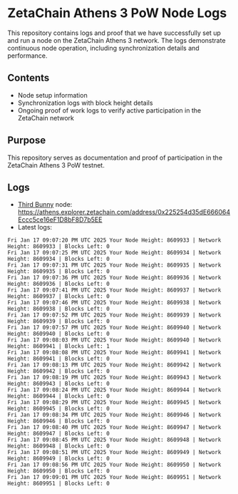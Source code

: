 # ZetaChain Athens 3 PoW Node Logs
This repository contains logs and proof that we have successfully set up and run a node on the ZetaChain Athens 3 network. The logs demonstrate continuous node operation, including synchronization details and performance.

## Contents
- Node setup information
- Synchronization logs with block height details
- Ongoing proof of work logs to verify active participation in the ZetaChain network

## Purpose
This repository serves as documentation and proof of participation in the ZetaChain Athens 3 PoW testnet.

## Logs

- [Third Bunny](https://thirdbunny.xyz/) node: https://athens.explorer.zetachain.com/address/0x225254d35dE666064Eccc5ce16eF1D8bF8D7b5EE
- Latest logs:
```
Fri Jan 17 09:07:20 PM UTC 2025 Your Node Height: 8609933 | Network Height: 8609933 | Blocks Left: 0
Fri Jan 17 09:07:25 PM UTC 2025 Your Node Height: 8609934 | Network Height: 8609934 | Blocks Left: 0
Fri Jan 17 09:07:31 PM UTC 2025 Your Node Height: 8609935 | Network Height: 8609935 | Blocks Left: 0
Fri Jan 17 09:07:36 PM UTC 2025 Your Node Height: 8609936 | Network Height: 8609936 | Blocks Left: 0
Fri Jan 17 09:07:41 PM UTC 2025 Your Node Height: 8609937 | Network Height: 8609937 | Blocks Left: 0
Fri Jan 17 09:07:46 PM UTC 2025 Your Node Height: 8609938 | Network Height: 8609938 | Blocks Left: 0
Fri Jan 17 09:07:52 PM UTC 2025 Your Node Height: 8609939 | Network Height: 8609939 | Blocks Left: 0
Fri Jan 17 09:07:57 PM UTC 2025 Your Node Height: 8609940 | Network Height: 8609940 | Blocks Left: 0
Fri Jan 17 09:08:03 PM UTC 2025 Your Node Height: 8609940 | Network Height: 8609941 | Blocks Left: 1
Fri Jan 17 09:08:08 PM UTC 2025 Your Node Height: 8609941 | Network Height: 8609941 | Blocks Left: 0
Fri Jan 17 09:08:13 PM UTC 2025 Your Node Height: 8609942 | Network Height: 8609942 | Blocks Left: 0
Fri Jan 17 09:08:19 PM UTC 2025 Your Node Height: 8609943 | Network Height: 8609943 | Blocks Left: 0
Fri Jan 17 09:08:24 PM UTC 2025 Your Node Height: 8609944 | Network Height: 8609944 | Blocks Left: 0
Fri Jan 17 09:08:29 PM UTC 2025 Your Node Height: 8609945 | Network Height: 8609945 | Blocks Left: 0
Fri Jan 17 09:08:34 PM UTC 2025 Your Node Height: 8609946 | Network Height: 8609946 | Blocks Left: 0
Fri Jan 17 09:08:40 PM UTC 2025 Your Node Height: 8609947 | Network Height: 8609947 | Blocks Left: 0
Fri Jan 17 09:08:45 PM UTC 2025 Your Node Height: 8609948 | Network Height: 8609948 | Blocks Left: 0
Fri Jan 17 09:08:51 PM UTC 2025 Your Node Height: 8609949 | Network Height: 8609949 | Blocks Left: 0
Fri Jan 17 09:08:56 PM UTC 2025 Your Node Height: 8609950 | Network Height: 8609950 | Blocks Left: 0
Fri Jan 17 09:09:01 PM UTC 2025 Your Node Height: 8609951 | Network Height: 8609951 | Blocks Left: 0
```
